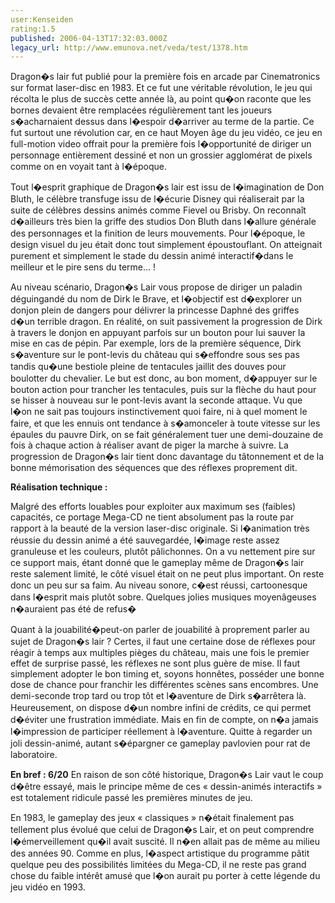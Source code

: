 ```yaml
---
user:Kenseiden
rating:1.5
published: 2006-04-13T17:32:03.000Z
legacy_url: http://www.emunova.net/veda/test/1378.htm
---
```

Dragon�s lair fut publié pour la première fois en arcade par Cinematronics sur format laser-disc en 1983\. Et ce fut une véritable révolution, le jeu qui récolta le plus de succès cette année là, au point qu�on raconte que les bornes devaient être remplacées régulièrement tant les joueurs s�acharnaient dessus dans l�espoir d�arriver au terme de la partie. Ce fut surtout une révolution car, en ce haut Moyen âge du jeu vidéo, ce jeu en full-motion video offrait pour la première fois l�opportunité de diriger un personnage entièrement dessiné et non un grossier agglomérat de pixels comme on en voyait tant à l�époque.   

  

Tout l�esprit graphique de Dragon�s lair est issu de l�imagination de Don Bluth, le célèbre transfuge issu de l�écurie Disney qui réaliserait par la suite de célèbres dessins animés comme Fievel ou Brisby. On reconnaît d�ailleurs très bien la griffe des studios Don Bluth dans l�allure générale des personnages et la finition de leurs mouvements. Pour l�époque, le design visuel du jeu était donc tout simplement époustouflant. On atteignait purement et simplement le stade du dessin animé interactif�dans le meilleur et le pire sens du terme... !  

  

Au niveau scénario, Dragon�s Lair vous propose de diriger un paladin déguingandé du nom de Dirk le Brave, et l�objectif est d�explorer un donjon plein de dangers pour délivrer la princesse Daphné des griffes d�un terrible dragon. En réalité, on suit passivement la progression de Dirk à travers le donjon en appuyant parfois sur un bouton pour lui sauver la mise en cas de pépin. Par exemple, lors de la première séquence, Dirk s�aventure sur le pont-levis du château qui s�effondre sous ses pas tandis qu�une bestiole pleine de tentacules jaillit des douves pour boulotter du chevalier. Le but est donc, au bon moment, d�appuyer sur le bouton action pour trancher les tentacules, puis sur la flèche du haut pour se hisser à nouveau sur le pont-levis avant la seconde attaque. Vu que l�on ne sait pas toujours instinctivement quoi faire, ni à quel moment le faire, et que les ennuis ont tendance à s�amonceler à toute vitesse sur les épaules du pauvre Dirk, on se fait généralement tuer une demi-douzaine de fois à chaque action à réaliser avant de piger la marche à suivre. La progression de Dragon�s lair tient donc davantage du tâtonnement et de la bonne mémorisation des séquences que des réflexes proprement dit.   

  

  

  

**Réalisation technique :**   

Malgré des efforts louables pour exploiter aux maximum ses (faibles) capacités, ce portage Mega-CD ne tient absolument pas la route par rapport à la beauté de la version laser-disc originale. Si l�animation très réussie du dessin animé a été sauvegardée, l�image reste assez granuleuse et les couleurs, plutôt pâlichonnes. On a vu nettement pire sur ce support mais, étant donné que le gameplay même de Dragon�s lair reste salement limité, le côté visuel était on ne peut plus important. On reste donc un peu sur sa faim. Au niveau sonore, c�est réussi, cartoonesque dans l�esprit mais plutôt sobre. Quelques jolies musiques moyenâgeuses n�auraient pas été de refus�  

Quant à la jouabilité�peut-on parler de jouabilité à proprement parler au sujet de Dragon�s lair ? Certes, il faut une certaine dose de réflexes pour réagir à temps aux multiples pièges du château, mais une fois le premier effet de surprise passé, les réflexes ne sont plus guère de mise. Il faut simplement adopter le bon timing et, soyons honnêtes, posséder une bonne dose de chance pour franchir les différentes scènes sans encombres. Une demi-seconde trop tard ou trop tôt et l�aventure de Dirk s�arrêtera là. Heureusement, on dispose d�un nombre infini de crédits, ce qui permet d�éviter une frustration immédiate. Mais en fin de compte, on n�a jamais l�impression de participer réellement à l�aventure. Quitte à regarder un joli dessin-animé, autant s�épargner ce gameplay pavlovien pour rat de laboratoire.   

  

**En bref : 6/20** En raison de son côté historique, Dragon�s Lair vaut le coup d�être essayé, mais le principe même de ces « dessin-animés interactifs » est totalement ridicule passé les premières minutes de jeu.   

En 1983, le gameplay des jeux « classiques » n�était finalement pas tellement plus évolué que celui de Dragon�s Lair, et on peut comprendre l�émerveillement qu�il avait suscité. Il n�en allait pas de même au milieu des années 90\. Comme en plus, l�aspect artistique du programme pâtit quelque peu des possibilités limitées du Mega-CD, il ne reste pas grand chose du faible intérêt amusé que l�on aurait pu porter à cette légende du jeu vidéo en 1993\.
